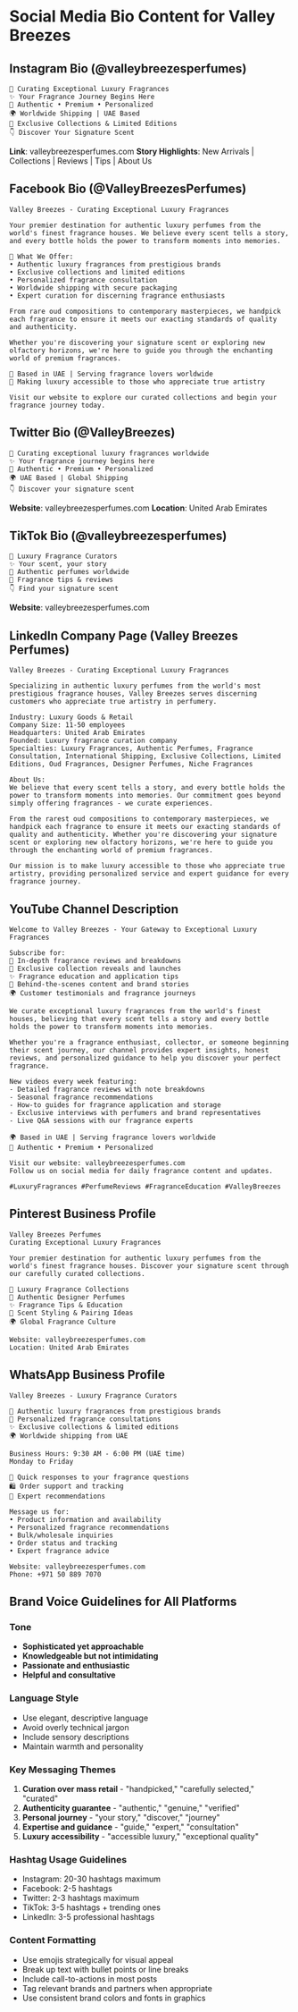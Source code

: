 # Social Media Bio Content for Valley Breezes

## Instagram Bio (@valleybreezesperfumes)
```
🌸 Curating Exceptional Luxury Fragrances
✨ Your Fragrance Journey Begins Here
🎯 Authentic • Premium • Personalized
🌍 Worldwide Shipping | UAE Based
💎 Exclusive Collections & Limited Editions
👇 Discover Your Signature Scent
```
**Link**: valleybreezesperfumes.com
**Story Highlights**: New Arrivals | Collections | Reviews | Tips | About Us

## Facebook Bio (@ValleyBreezesPerfumes)
```
Valley Breezes - Curating Exceptional Luxury Fragrances

Your premier destination for authentic luxury perfumes from the world's finest fragrance houses. We believe every scent tells a story, and every bottle holds the power to transform moments into memories.

🌟 What We Offer:
• Authentic luxury fragrances from prestigious brands
• Exclusive collections and limited editions
• Personalized fragrance consultation
• Worldwide shipping with secure packaging
• Expert curation for discerning fragrance enthusiasts

From rare oud compositions to contemporary masterpieces, we handpick each fragrance to ensure it meets our exacting standards of quality and authenticity.

Whether you're discovering your signature scent or exploring new olfactory horizons, we're here to guide you through the enchanting world of premium fragrances.

📍 Based in UAE | Serving fragrance lovers worldwide
💎 Making luxury accessible to those who appreciate true artistry

Visit our website to explore our curated collections and begin your fragrance journey today.
```

## Twitter Bio (@ValleyBreezes)
```
🌸 Curating exceptional luxury fragrances worldwide
✨ Your fragrance journey begins here
💎 Authentic • Premium • Personalized
🌍 UAE Based | Global Shipping
👇 Discover your signature scent
```
**Website**: valleybreezesperfumes.com
**Location**: United Arab Emirates

## TikTok Bio (@valleybreezesperfumes)
```
🌸 Luxury Fragrance Curators
✨ Your scent, your story
💎 Authentic perfumes worldwide
🎯 Fragrance tips & reviews
👇 Find your signature scent
```
**Website**: valleybreezesperfumes.com

## LinkedIn Company Page (Valley Breezes Perfumes)
```
Valley Breezes - Curating Exceptional Luxury Fragrances

Specializing in authentic luxury perfumes from the world's most prestigious fragrance houses, Valley Breezes serves discerning customers who appreciate true artistry in perfumery.

Industry: Luxury Goods & Retail
Company Size: 11-50 employees
Headquarters: United Arab Emirates
Founded: Luxury fragrance curation company
Specialties: Luxury Fragrances, Authentic Perfumes, Fragrance Consultation, International Shipping, Exclusive Collections, Limited Editions, Oud Fragrances, Designer Perfumes, Niche Fragrances

About Us:
We believe that every scent tells a story, and every bottle holds the power to transform moments into memories. Our commitment goes beyond simply offering fragrances - we curate experiences.

From the rarest oud compositions to contemporary masterpieces, we handpick each fragrance to ensure it meets our exacting standards of quality and authenticity. Whether you're discovering your signature scent or exploring new olfactory horizons, we're here to guide you through the enchanting world of premium fragrances.

Our mission is to make luxury accessible to those who appreciate true artistry, providing personalized service and expert guidance for every fragrance journey.
```

## YouTube Channel Description
```
Welcome to Valley Breezes - Your Gateway to Exceptional Luxury Fragrances

Subscribe for:
🌸 In-depth fragrance reviews and breakdowns
💎 Exclusive collection reveals and launches
✨ Fragrance education and application tips
🎯 Behind-the-scenes content and brand stories
🌍 Customer testimonials and fragrance journeys

We curate exceptional luxury fragrances from the world's finest houses, believing that every scent tells a story and every bottle holds the power to transform moments into memories.

Whether you're a fragrance enthusiast, collector, or someone beginning their scent journey, our channel provides expert insights, honest reviews, and personalized guidance to help you discover your perfect fragrance.

New videos every week featuring:
- Detailed fragrance reviews with note breakdowns
- Seasonal fragrance recommendations
- How-to guides for fragrance application and storage
- Exclusive interviews with perfumers and brand representatives
- Live Q&A sessions with our fragrance experts

🌍 Based in UAE | Serving fragrance lovers worldwide
💎 Authentic • Premium • Personalized

Visit our website: valleybreezesperfumes.com
Follow us on social media for daily fragrance content and updates.

#LuxuryFragrances #PerfumeReviews #FragranceEducation #ValleyBreezes
```

## Pinterest Business Profile
```
Valley Breezes Perfumes
Curating Exceptional Luxury Fragrances

Your premier destination for authentic luxury perfumes from the world's finest fragrance houses. Discover your signature scent through our carefully curated collections.

🌸 Luxury Fragrance Collections
💎 Authentic Designer Perfumes  
✨ Fragrance Tips & Education
🎯 Scent Styling & Pairing Ideas
🌍 Global Fragrance Culture

Website: valleybreezesperfumes.com
Location: United Arab Emirates
```

## WhatsApp Business Profile
```
Valley Breezes - Luxury Fragrance Curators

🌸 Authentic luxury fragrances from prestigious brands
💎 Personalized fragrance consultations
✨ Exclusive collections & limited editions
🌍 Worldwide shipping from UAE

Business Hours: 9:30 AM - 6:00 PM (UAE time)
Monday to Friday

📱 Quick responses to your fragrance questions
🛍️ Order support and tracking
💬 Expert recommendations

Message us for:
• Product information and availability
• Personalized fragrance recommendations
• Bulk/wholesale inquiries
• Order status and tracking
• Expert fragrance advice

Website: valleybreezesperfumes.com
Phone: +971 50 889 7070
```

## Brand Voice Guidelines for All Platforms

### Tone
- **Sophisticated yet approachable**
- **Knowledgeable but not intimidating**
- **Passionate and enthusiastic**
- **Helpful and consultative**

### Language Style
- Use elegant, descriptive language
- Avoid overly technical jargon
- Include sensory descriptions
- Maintain warmth and personality

### Key Messaging Themes
1. **Curation over mass retail** - "handpicked," "carefully selected," "curated"
2. **Authenticity guarantee** - "authentic," "genuine," "verified"
3. **Personal journey** - "your story," "discover," "journey"
4. **Expertise and guidance** - "guide," "expert," "consultation"
5. **Luxury accessibility** - "accessible luxury," "exceptional quality"

### Hashtag Usage Guidelines
- Instagram: 20-30 hashtags maximum
- Facebook: 2-5 hashtags
- Twitter: 2-3 hashtags maximum
- TikTok: 3-5 hashtags + trending ones
- LinkedIn: 3-5 professional hashtags

### Content Formatting
- Use emojis strategically for visual appeal
- Break up text with bullet points or line breaks
- Include call-to-actions in most posts
- Tag relevant brands and partners when appropriate
- Use consistent brand colors and fonts in graphics
